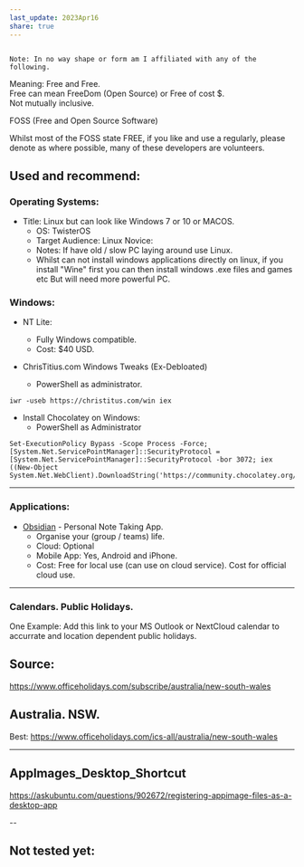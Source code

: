 ```yaml
---  
last_update: 2023Apr16  
share: true    
---  
```

  
  
```  
  
Note: In no way shape or form am I affiliated with any of the following.  
```  
  
Meaning: Free and Free.  
Free can mean FreeDom (Open Source) or Free of cost $.  
Not mutually inclusive.  
  
FOSS (Free and Open Source Software)  
  
Whilst most of the FOSS state FREE, if you like and use a regularly, please denote as where possible, many of these developers are volunteers.  
  
  
  
  
## Used and recommend:  
  
### Operating Systems:  
- Title: Linux but can look like Windows 7 or 10 or MACOS.  
	- OS: TwisterOS  
	-  Target Audience: Linux Novice:  
	- Notes: If have old / slow PC laying around use Linux.  
	- Whilst can not install windows applications directly on linux, if you install "Wine" first you can then install windows .exe files and games etc But will need more powerful PC.  
	  
  
### Windows:  
- NT Lite:   
	- Fully Windows compatible.  
	- Cost: $40 USD.  
	  
- ChrisTitius.com Windows Tweaks (Ex-Debloated)  
	- PowerShell as administrator.  
```  
iwr -useb https://christitus.com/win iex  
```  
  
  
- Install Chocolatey on Windows:  
	- PowerShell as Administrator  
```  
Set-ExecutionPolicy Bypass -Scope Process -Force; [System.Net.ServicePointManager]::SecurityProtocol = [System.Net.ServicePointManager]::SecurityProtocol -bor 3072; iex ((New-Object System.Net.WebClient).DownloadString('https://community.chocolatey.org/install.ps1'))  
```  
  
  
---  
  
### Applications:  
- [Obsidian](http://obsidian.md) - Personal Note Taking App.  
	- Organise your (group / teams) life.  
	- Cloud: Optional  
	- Mobile App: Yes, Android and iPhone.  
	- Cost: Free for local use (can use on cloud service). Cost for official cloud use.  
  
---  
  
### Calendars. Public Holidays.  
One Example: Add this link to your MS Outlook  or NextCloud calendar to accurrate and location dependent public holidays.  
  
## Source:   
https://www.officeholidays.com/subscribe/australia/new-south-wales  
  
## Australia. NSW.  
Best: https://www.officeholidays.com/ics-all/australia/new-south-wales  
  
---  
## AppImages_Desktop_Shortcut  
https://askubuntu.com/questions/902672/registering-appimage-files-as-a-desktop-app  
  
--  
  
## Not tested yet:  
  
